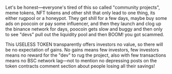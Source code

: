 Let's be honest—everyone's tired of this so called "community projects", meme tokens, NFT tokens and other shit that only lead to one thing, its either rugpool or a honeypot. They get shill for a few days, maybe buy some ads on poocoin or pay some influencer, and then they launch and clog up the binance network for days, poocoin gets slow and buggy and then only to see "devs" pull out the liquidity pool and then BOOM! you got scammed.

This USELESS TOKEN transparently offers investors no value, so there will be no expectation of gains. No gains means few investors, few investors means no reward for the "dev" to rug the project, also with few transactions means no BSC network lag—not to mention no depressing posts on the token contracts comment section about people losing all their savings!
